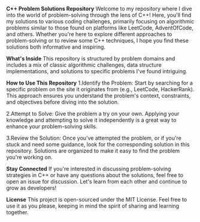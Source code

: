 **C++ Problem Solutions Repository**
Welcome to my repository where I dive into the world of problem-solving through the lens of C++! Here, you'll find my solutions to various coding challenges, primarily focusing on algorithmic problems similar to those found on platforms like LeetCode, AdventOfCode, and others. Whether you're here to explore different approaches to problem-solving or to review some C++ techniques, I hope you find these solutions both informative and inspiring.

__What's Inside__
This repository is structured by problem domains and includes a mix of classic algorithmic challenges, data structure implementations, and solutions to specific problems I've found intriguing.

__How to Use This Repository__
1.Identify the Problem: Start by searching for a specific problem on the site it originates from (e.g., LeetCode, HackerRank). This approach ensures you understand the problem's context, constraints, and objectives before diving into the solution.

2.Attempt to Solve: Give the problem a try on your own. Applying your knowledge and attempting to solve it independently is a great way to enhance your problem-solving skills.

3.Review the Solution: Once you've attempted the problem, or if you're stuck and need some guidance, look for the corresponding solution in this repository. Solutions are organized to make it easy to find the problem you're working on.

**Stay Connected**
If you're interested in discussing problem-solving strategies in C++ or have any questions about the solutions, feel free to open an issue for discussion. Let's learn from each other and continue to grow as developers!

**License**
This project is open-sourced under the MIT License. Feel free to use it as you please, keeping in mind the spirit of sharing and learning together.
